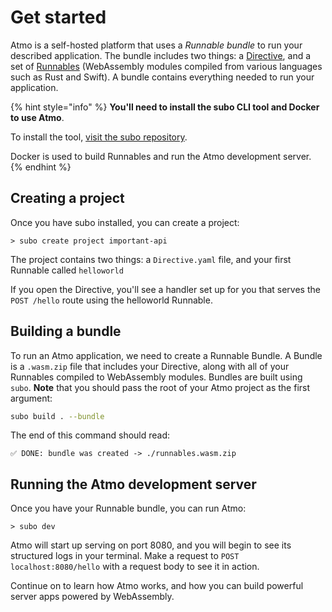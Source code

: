 # Get started

Atmo is a self-hosted platform that uses a _Runnable bundle_ to run your described application. The bundle includes two things: a [Directive](concepts/the-directive.md), and a set of [Runnables](concepts/runnables.md) \(WebAssembly modules compiled from various languages such as Rust and Swift\). A bundle contains everything needed to run your application.

{% hint style="info" %}
**You'll need to install the subo CLI tool and Docker to use Atmo**. 

To install the tool, [visit the subo repository](https://github.com/suborbital/subo).

Docker is used to build Runnables and run the Atmo development server.
{% endhint %}

## Creating a project

Once you have subo installed, you can create a project:

```text
> subo create project important-api
```

The project contains two things: a `Directive.yaml` file, and your first Runnable called `helloworld` 

If you open the Directive, you'll see a handler set up for you that serves the `POST /hello` route using the helloworld Runnable.

## Building a bundle

To run an Atmo application, we need to create a Runnable Bundle. A Bundle is a `.wasm.zip` file that includes your Directive, along with all of your Runnables compiled to WebAssembly modules. Bundles are built using `subo`. **Note** that you should pass the root of your Atmo project as the first argument:

```bash
subo build . --bundle
```

The end of this command should read:

 `✅ DONE: bundle was created -> ./runnables.wasm.zip`

## Running the Atmo development server

Once you have your Runnable bundle, you can run Atmo:

```text
> subo dev
```

Atmo will start up serving on port 8080, and you will begin to see its structured logs in your terminal. Make a request to `POST localhost:8080/hello` with a request body to see it in action.

Continue on to learn how Atmo works, and how you can build powerful server apps powered by WebAssembly.